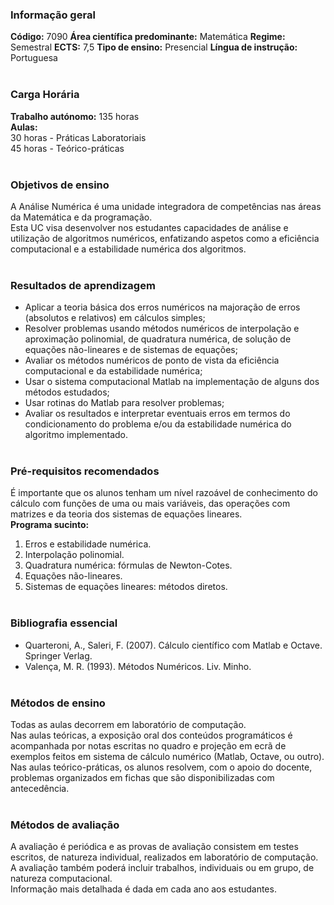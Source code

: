### Informação geral
**Código:** 7090
**Área científica predominante:** Matemática
**Regime:** Semestral
**ECTS:** 7,5
**Tipo de ensino:** Presencial
**Língua de instrução:** Portuguesa
<br><br>
### Carga Horária
**Trabalho autónomo:** 135  horas
<br>**Aulas:**
<br> 30  horas  -  Práticas Laboratoriais
<br> 45  horas  -  Teórico-práticas
<br><br>
### Objetivos de ensino
A Análise Numérica é uma unidade integradora de competências nas áreas da Matemática e da programação.
<br> Esta UC visa desenvolver nos estudantes capacidades de análise e utilização de algoritmos numéricos, enfatizando aspetos como a eficiência computacional e a estabilidade numérica dos algoritmos.
<br><br>
### Resultados de aprendizagem
- Aplicar a teoria básica dos erros numéricos na majoração de erros (absolutos e relativos) em cálculos simples;
- Resolver problemas usando métodos numéricos de interpolação e aproximação polinomial, de quadratura numérica, de solução de equações não-lineares e de sistemas de equações;
- Avaliar os métodos numéricos de ponto de vista da eficiência computacional e da estabilidade numérica;
- Usar o sistema computacional Matlab na implementação de alguns dos métodos estudados;
- Usar rotinas do Matlab para resolver problemas;
- Avaliar os resultados e interpretar eventuais erros em termos do condicionamento do problema e/ou da estabilidade numérica do algoritmo implementado.
<br><br>
### Pré-requisitos recomendados
É importante que os alunos tenham um nível razoável de conhecimento do cálculo com funções de uma ou mais variáveis, das operações com matrizes e da teoria dos sistemas de equações lineares. 
<br> **Programa sucinto:**
1. Erros e estabilidade numérica.
2. Interpolação polinomial.
3. Quadratura numérica: fórmulas de Newton-Cotes.
4. Equações não-lineares.
5. Sistemas de equações lineares: métodos diretos.
<br><br>
### Bibliografia essencial
* Quarteroni, A., Saleri, F. (2007). Cálculo científico com Matlab e Octave. Springer Verlag.
* Valença, M. R. (1993). Métodos Numéricos. Liv. Minho.
<br><br>
### Métodos de ensino
Todas as aulas decorrem em laboratório de computação.
<br> Nas aulas teóricas, a exposição oral dos conteúdos programáticos é acompanhada por notas escritas no quadro e projeção em ecrã de exemplos feitos em sistema de cálculo numérico (Matlab, Octave, ou outro).
<br> Nas aulas teórico-práticas, os alunos resolvem, com o apoio do docente, problemas organizados em fichas que são disponibilizadas com antecedência.
<br><br>
### Métodos de avaliação
A avaliação é periódica e as provas de avaliação consistem em testes escritos, de natureza individual, realizados em laboratório de computação.
<br> A avaliação também poderá incluir trabalhos, individuais ou em grupo, de natureza computacional.
<br> Informação mais detalhada é dada em cada ano aos estudantes.
